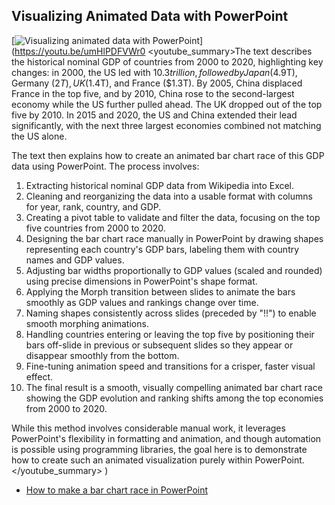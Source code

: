 ## Visualizing Animated Data with PowerPoint

[![Visualizing animated data with PowerPoint](https://i.ytimg.com/vi_webp/umHlPDFVWr0/sddefault.webp)](https://youtu.be/umHlPDFVWr0
<youtube_summary>The text describes the historical nominal GDP of countries from 2000 to 2020, highlighting key changes: in 2000, the US led with $10.3 trillion, followed by Japan ($4.9T), Germany ($2T), UK ($1.4T), and France ($1.3T). By 2005, China displaced France in the top five, and by 2010, China rose to the second-largest economy while the US further pulled ahead. The UK dropped out of the top five by 2010. In 2015 and 2020, the US and China extended their lead significantly, with the next three largest economies combined not matching the US alone.

The text then explains how to create an animated bar chart race of this GDP data using PowerPoint. The process involves:

1. Extracting historical nominal GDP data from Wikipedia into Excel.
2. Cleaning and reorganizing the data into a usable format with columns for year, rank, country, and GDP.
3. Creating a pivot table to validate and filter the data, focusing on the top five countries from 2000 to 2020.
4. Designing the bar chart race manually in PowerPoint by drawing shapes representing each country's GDP bars, labeling them with country names and GDP values.
5. Adjusting bar widths proportionally to GDP values (scaled and rounded) using precise dimensions in PowerPoint's shape format.
6. Applying the Morph transition between slides to animate the bars smoothly as GDP values and rankings change over time.
7. Naming shapes consistently across slides (preceded by "!!") to enable smooth morphing animations.
8. Handling countries entering or leaving the top five by positioning their bars off-slide in previous or subsequent slides so they appear or disappear smoothly from the bottom.
9. Fine-tuning animation speed and transitions for a crisper, faster visual effect.
10. The final result is a smooth, visually compelling animated bar chart race showing the GDP evolution and ranking shifts among the top economies from 2000 to 2020.

While this method involves considerable manual work, it leverages PowerPoint's flexibility in formatting and animation, and though automation is possible using programming libraries, the goal here is to demonstrate how to create such an animated visualization purely within PowerPoint.</youtube_summary>
)

- [How to make a bar chart race in PowerPoint](https://blog.gramener.com/bar-chart-race-in-powerpoint/)
